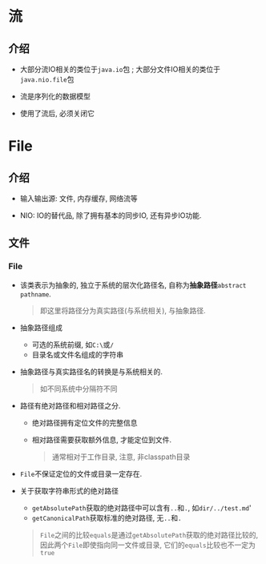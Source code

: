 # 流

## 介绍

* 大部分流IO相关的类位于`java.io`包 ; 大部分文件IO相关的类位于`java.nio.file`包
* 流是序列化的数据模型

* 使用了流后, 必须关闭它























# File

## 介绍

* 输入输出源: 文件, 内存缓存, 网络流等

* NIO: IO的替代品, 除了拥有基本的同步IO, 还有异步IO功能.

## 文件

### File

* 该类表示为抽象的, 独立于系统的层次化路径名, 自称为**抽象路径**`abstract pathname`.

  > 即这里将路径分为真实路径(与系统相关), 与抽象路径.

* 抽象路径组成

  * 可选的系统前缀, 如`C:\`或`/`
  * 目录名或文件名组成的字符串

* 抽象路径与真实路径名的转换是与系统相关的.

  > 如不同系统中分隔符不同

* 路径有绝对路径和相对路径之分.

  * 绝对路径拥有定位文件的完整信息

  * 相对路径需要获取额外信息, 才能定位到文件.

    > 通常相对于工作目录, 注意, 非classpath目录

* `File`不保证定位的文件或目录一定存在.

* 关于获取字符串形式的绝对路径

  * `getAbsolutePath`获取的绝对路径中可以含有`..`和`.`, 如`dir/../test.md`'
  * `getCanonicalPath`获取标准的绝对路径, 无`..`和`.`

  > `File`之间的比较`equals`是通过`getAbsolutePath`获取的绝对路径比较的, 因此两个`File`即使指向同一文件或目录, 它们的`equals`比较也不一定为`true`